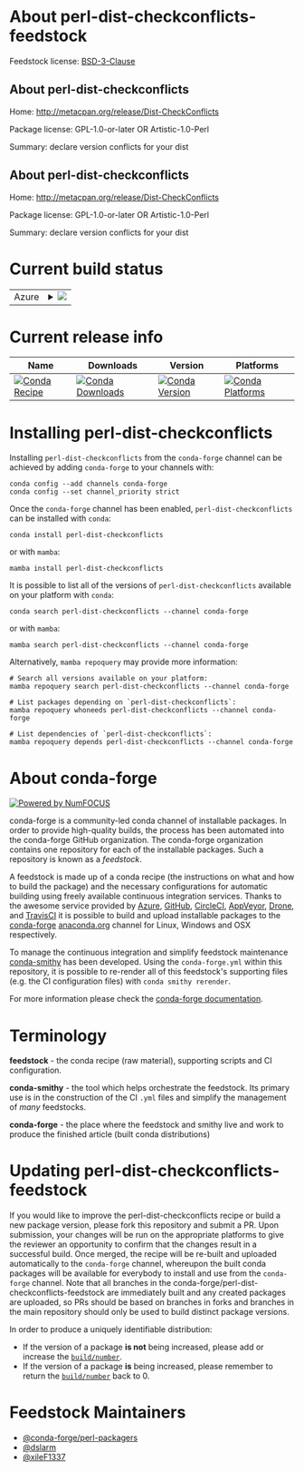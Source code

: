 About perl-dist-checkconflicts-feedstock
========================================

Feedstock license: [BSD-3-Clause](https://github.com/conda-forge/perl-dist-checkconflicts-feedstock/blob/main/LICENSE.txt)


About perl-dist-checkconflicts
------------------------------

Home: http://metacpan.org/release/Dist-CheckConflicts

Package license: GPL-1.0-or-later OR Artistic-1.0-Perl

Summary: declare version conflicts for your dist

About perl-dist-checkconflicts
------------------------------

Home: http://metacpan.org/release/Dist-CheckConflicts

Package license: GPL-1.0-or-later OR Artistic-1.0-Perl

Summary: declare version conflicts for your dist

Current build status
====================


<table>
    
  <tr>
    <td>Azure</td>
    <td>
      <details>
        <summary>
          <a href="https://dev.azure.com/conda-forge/feedstock-builds/_build/latest?definitionId=18246&branchName=main">
            <img src="https://dev.azure.com/conda-forge/feedstock-builds/_apis/build/status/perl-dist-checkconflicts-feedstock?branchName=main">
          </a>
        </summary>
        <table>
          <thead><tr><th>Variant</th><th>Status</th></tr></thead>
          <tbody><tr>
              <td>linux_64</td>
              <td>
                <a href="https://dev.azure.com/conda-forge/feedstock-builds/_build/latest?definitionId=18246&branchName=main">
                  <img src="https://dev.azure.com/conda-forge/feedstock-builds/_apis/build/status/perl-dist-checkconflicts-feedstock?branchName=main&jobName=linux&configuration=linux%20linux_64_" alt="variant">
                </a>
              </td>
            </tr><tr>
              <td>linux_aarch64</td>
              <td>
                <a href="https://dev.azure.com/conda-forge/feedstock-builds/_build/latest?definitionId=18246&branchName=main">
                  <img src="https://dev.azure.com/conda-forge/feedstock-builds/_apis/build/status/perl-dist-checkconflicts-feedstock?branchName=main&jobName=linux&configuration=linux%20linux_aarch64_" alt="variant">
                </a>
              </td>
            </tr><tr>
              <td>linux_ppc64le</td>
              <td>
                <a href="https://dev.azure.com/conda-forge/feedstock-builds/_build/latest?definitionId=18246&branchName=main">
                  <img src="https://dev.azure.com/conda-forge/feedstock-builds/_apis/build/status/perl-dist-checkconflicts-feedstock?branchName=main&jobName=linux&configuration=linux%20linux_ppc64le_" alt="variant">
                </a>
              </td>
            </tr><tr>
              <td>osx_64</td>
              <td>
                <a href="https://dev.azure.com/conda-forge/feedstock-builds/_build/latest?definitionId=18246&branchName=main">
                  <img src="https://dev.azure.com/conda-forge/feedstock-builds/_apis/build/status/perl-dist-checkconflicts-feedstock?branchName=main&jobName=osx&configuration=osx%20osx_64_" alt="variant">
                </a>
              </td>
            </tr>
          </tbody>
        </table>
      </details>
    </td>
  </tr>
</table>

Current release info
====================

| Name | Downloads | Version | Platforms |
| --- | --- | --- | --- |
| [![Conda Recipe](https://img.shields.io/badge/recipe-perl--dist--checkconflicts-green.svg)](https://anaconda.org/conda-forge/perl-dist-checkconflicts) | [![Conda Downloads](https://img.shields.io/conda/dn/conda-forge/perl-dist-checkconflicts.svg)](https://anaconda.org/conda-forge/perl-dist-checkconflicts) | [![Conda Version](https://img.shields.io/conda/vn/conda-forge/perl-dist-checkconflicts.svg)](https://anaconda.org/conda-forge/perl-dist-checkconflicts) | [![Conda Platforms](https://img.shields.io/conda/pn/conda-forge/perl-dist-checkconflicts.svg)](https://anaconda.org/conda-forge/perl-dist-checkconflicts) |

Installing perl-dist-checkconflicts
===================================

Installing `perl-dist-checkconflicts` from the `conda-forge` channel can be achieved by adding `conda-forge` to your channels with:

```
conda config --add channels conda-forge
conda config --set channel_priority strict
```

Once the `conda-forge` channel has been enabled, `perl-dist-checkconflicts` can be installed with `conda`:

```
conda install perl-dist-checkconflicts
```

or with `mamba`:

```
mamba install perl-dist-checkconflicts
```

It is possible to list all of the versions of `perl-dist-checkconflicts` available on your platform with `conda`:

```
conda search perl-dist-checkconflicts --channel conda-forge
```

or with `mamba`:

```
mamba search perl-dist-checkconflicts --channel conda-forge
```

Alternatively, `mamba repoquery` may provide more information:

```
# Search all versions available on your platform:
mamba repoquery search perl-dist-checkconflicts --channel conda-forge

# List packages depending on `perl-dist-checkconflicts`:
mamba repoquery whoneeds perl-dist-checkconflicts --channel conda-forge

# List dependencies of `perl-dist-checkconflicts`:
mamba repoquery depends perl-dist-checkconflicts --channel conda-forge
```


About conda-forge
=================

[![Powered by
NumFOCUS](https://img.shields.io/badge/powered%20by-NumFOCUS-orange.svg?style=flat&colorA=E1523D&colorB=007D8A)](https://numfocus.org)

conda-forge is a community-led conda channel of installable packages.
In order to provide high-quality builds, the process has been automated into the
conda-forge GitHub organization. The conda-forge organization contains one repository
for each of the installable packages. Such a repository is known as a *feedstock*.

A feedstock is made up of a conda recipe (the instructions on what and how to build
the package) and the necessary configurations for automatic building using freely
available continuous integration services. Thanks to the awesome service provided by
[Azure](https://azure.microsoft.com/en-us/services/devops/), [GitHub](https://github.com/),
[CircleCI](https://circleci.com/), [AppVeyor](https://www.appveyor.com/),
[Drone](https://cloud.drone.io/welcome), and [TravisCI](https://travis-ci.com/)
it is possible to build and upload installable packages to the
[conda-forge](https://anaconda.org/conda-forge) [anaconda.org](https://anaconda.org/)
channel for Linux, Windows and OSX respectively.

To manage the continuous integration and simplify feedstock maintenance
[conda-smithy](https://github.com/conda-forge/conda-smithy) has been developed.
Using the ``conda-forge.yml`` within this repository, it is possible to re-render all of
this feedstock's supporting files (e.g. the CI configuration files) with ``conda smithy rerender``.

For more information please check the [conda-forge documentation](https://conda-forge.org/docs/).

Terminology
===========

**feedstock** - the conda recipe (raw material), supporting scripts and CI configuration.

**conda-smithy** - the tool which helps orchestrate the feedstock.
                   Its primary use is in the construction of the CI ``.yml`` files
                   and simplify the management of *many* feedstocks.

**conda-forge** - the place where the feedstock and smithy live and work to
                  produce the finished article (built conda distributions)


Updating perl-dist-checkconflicts-feedstock
===========================================

If you would like to improve the perl-dist-checkconflicts recipe or build a new
package version, please fork this repository and submit a PR. Upon submission,
your changes will be run on the appropriate platforms to give the reviewer an
opportunity to confirm that the changes result in a successful build. Once
merged, the recipe will be re-built and uploaded automatically to the
`conda-forge` channel, whereupon the built conda packages will be available for
everybody to install and use from the `conda-forge` channel.
Note that all branches in the conda-forge/perl-dist-checkconflicts-feedstock are
immediately built and any created packages are uploaded, so PRs should be based
on branches in forks and branches in the main repository should only be used to
build distinct package versions.

In order to produce a uniquely identifiable distribution:
 * If the version of a package **is not** being increased, please add or increase
   the [``build/number``](https://docs.conda.io/projects/conda-build/en/latest/resources/define-metadata.html#build-number-and-string).
 * If the version of a package **is** being increased, please remember to return
   the [``build/number``](https://docs.conda.io/projects/conda-build/en/latest/resources/define-metadata.html#build-number-and-string)
   back to 0.

Feedstock Maintainers
=====================

* [@conda-forge/perl-packagers](https://github.com/orgs/conda-forge/teams/perl-packagers/)
* [@dslarm](https://github.com/dslarm/)
* [@xileF1337](https://github.com/xileF1337/)


